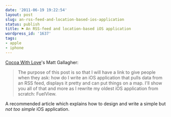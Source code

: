 ```yaml
---
date: '2011-06-19 19:22:54'
layout: post
slug: an-rss-feed-and-location-based-ios-application
status: publish
title: ⚑ An RSS-feed and location-based iOS application
wordpress_id: '1637'
tags:
- apple
- iphone
---
```


[Cocoa With Love][love]'s Matt Gallagher:

> The purpose of this post is so that I will have a link to give people when they ask: how do I write an iOS application that pulls data from an RSS feed, displays it pretty and can put things on a map. I'll show you all of that and more as I rewrite my oldest iOS application from scratch: FuelView.

A recommended article which explains how to design and write a simple but _not too simple_ iOS application.  

[love]: http://cocoawithlove.com
